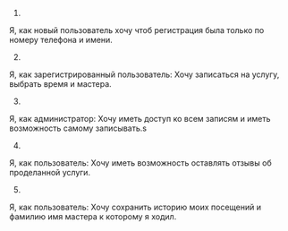 1. 
Я, как новый пользователь хочу чтоб регистрация была только по номеру телефона и имени. 

2.
Я, как зарегистрированный пользователь: Хочу записаться на услугу, выбрать время и мастера.

3. 
Я, как администратор: Хочу иметь доступ ко всем записям и иметь возможность самому записывать.s

4. 
Я, как пользователь: Хочу иметь возможность оставлять отзывы об проделанной услуги.

5.
Я, как пользователь: Хочу сохранить историю моих посещений и фамилию имя мастера к которому я ходил.
